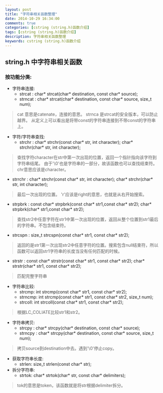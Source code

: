 ```yaml
---
layout: post
title: "字符串相关函数整理"
date: 2014-10-29 16:34:00
comments: true
categories: [cstring (string.h)函数介绍]
tags: [cstring (string.h)函数介绍]
description: 字符串相关函数整理
keywords: cstring (string.h)函数介绍
---
```


## string.h 中字符串相关函数
###  按功能分类:
* 字符串连接:
  * strcat : char* strcat(char* destination, const char* source);
  * strncat : char* strcat(char* destination, const char* source, size_t num);
> cat 意思是catenate，连接的意思。
  strnca 是strcat的安全版本，可以防止越界。
  从定义上可以看出是将带const的字符串连接到不带const的字符串上。
* 字符/字符串查找:
  * strchr : char* strchr(const char* str, int character); char* strchr(char* str, int character);
> 查找字符character在str中第一次出现的位置，返回一个指针指向该字符到字符串结尾。
  由于'\0'也是字符串的一部分，故该函数也可以查找结束符。
  chr意思应该是character。
  * strrchr : char* strchr(const char* str, int character); char* strchr(char* str, int character);
> 最后一次出现的位置。 'r'应该是right的意思，也就是从右开始搜索。
  * strpbrk : const char* strpbrk(const char* str1,const char* str2); char* strpbrk(char* str1,const char* str2);
> 查找str2中任意字符在str1中第一次出现的位置，返回从整个位置到str1最后的字符串。不包含结束符。
  * strcspn : size_t strcspn(const char* str1, const char* str2);
> 返回的是str1第一次出现str2中任意字符的位置。搜索包含null结束符，所以函数可以返回str1字符串的长度当没有任何匹配的时候。
  * strstr : const char* strstr(const char* str1, const char* str2); char* strstr(char* str1, const char* str2);
> 匹配完整字符串
* 字符串比较:
  * strcmp: int strcmp(const char* str1, const char* str2);
  * strncmp: int strcmp(const char* str1, const char* str2, size_t num);
  * strcoll: int strcoll(const char* str1, const char* str2);
> 根据LC_COLIATE比较str1和str2。
* 字符串拷贝:
  * strcpy : char* strcpy(char* destination, const char* source);
  * strncpy : char* strcpy(char* destination, const char* source, size_t num);
> 拷贝source到destination中去。遇到'\0'停止copy。
* 获取字符串长度:
  * strlen: size_t strlen(const char* str);
* 拆分字符串:
  * strtok: char* strtok(char* str, const char* delimiters);
> tok的意思是token，该函数就是将str根据delimiter拆分。

